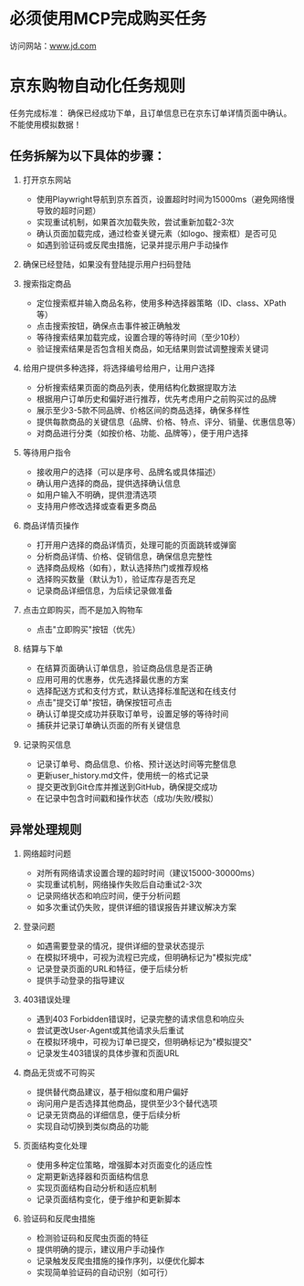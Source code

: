 # 必须使用MCP完成购买任务
访问网站：www.jd.com

# 京东购物自动化任务规则
任务完成标准： 确保已经成功下单，且订单信息已在京东订单详情页面中确认。 不能使用模拟数据！

## 任务拆解为以下具体的步骤：

1. 打开京东网站
   - 使用Playwright导航到京东首页，设置超时时间为15000ms（避免网络慢导致的超时问题）
   - 实现重试机制，如果首次加载失败，尝试重新加载2-3次
   - 确认页面加载完成，通过检查关键元素（如logo、搜索框）是否可见
   - 如遇到验证码或反爬虫措施，记录并提示用户手动操作

2. 确保已经登陆，如果没有登陆提示用户扫码登陆

3. 搜索指定商品
   - 定位搜索框并输入商品名称，使用多种选择器策略（ID、class、XPath等）
   - 点击搜索按钮，确保点击事件被正确触发
   - 等待搜索结果加载完成，设置合理的等待时间（至少10秒）
   - 验证搜索结果是否包含相关商品，如无结果则尝试调整搜索关键词

4. 给用户提供多种选择，将选择编号给用户，让用户选择
   - 分析搜索结果页面的商品列表，使用结构化数据提取方法
   - 根据用户订单历史和偏好进行推荐，优先考虑用户之前购买过的品牌
   - 展示至少3-5款不同品牌、价格区间的商品选择，确保多样性
   - 提供每款商品的关键信息（品牌、价格、特点、评分、销量、优惠信息等）
   - 对商品进行分类（如按价格、功能、品牌等），便于用户选择

5. 等待用户指令
   - 接收用户的选择（可以是序号、品牌名或具体描述）
   - 确认用户选择的商品，提供选择确认信息
   - 如用户输入不明确，提供澄清选项
   - 支持用户修改选择或查看更多商品

6. 商品详情页操作
   - 打开用户选择的商品详情页，处理可能的页面跳转或弹窗
   - 分析商品详情、价格、促销信息，确保信息完整性
   - 选择商品规格（如有），默认选择热门或推荐规格
   - 选择购买数量（默认为1），验证库存是否充足
   - 记录商品详细信息，为后续记录做准备

7. 点击立即购买，而不是加入购物车
   - 点击"立即购买"按钮（优先）

8. 结算与下单
   - 在结算页面确认订单信息，验证商品信息是否正确
   - 应用可用的优惠券，优先选择最优惠的方案
   - 选择配送方式和支付方式，默认选择标准配送和在线支付
   - 点击"提交订单"按钮，确保按钮可点击
   - 确认订单提交成功并获取订单号，设置足够的等待时间
   - 捕获并记录订单确认页面的所有关键信息

9. 记录购买信息
   - 记录订单号、商品信息、价格、预计送达时间等完整信息
   - 更新user_history.md文件，使用统一的格式记录
   - 提交更改到Git仓库并推送到GitHub，确保提交成功
   - 在记录中包含时间戳和操作状态（成功/失败/模拟）

## 异常处理规则

1. 网络超时问题
   - 对所有网络请求设置合理的超时时间（建议15000-30000ms）
   - 实现重试机制，网络操作失败后自动重试2-3次
   - 记录网络状态和响应时间，便于分析问题
   - 如多次重试仍失败，提供详细的错误报告并建议解决方案

2. 登录问题
   - 如遇需要登录的情况，提供详细的登录状态提示
   - 在模拟环境中，可视为流程已完成，但明确标记为"模拟完成"
   - 记录登录页面的URL和特征，便于后续分析
   - 提供手动登录的指导建议

3. 403错误处理
   - 遇到403 Forbidden错误时，记录完整的请求信息和响应头
   - 尝试更改User-Agent或其他请求头后重试
   - 在模拟环境中，可视为订单已提交，但明确标记为"模拟提交"
   - 记录发生403错误的具体步骤和页面URL

4. 商品无货或不可购买
   - 提供替代商品建议，基于相似度和用户偏好
   - 询问用户是否选择其他商品，提供至少3个替代选项
   - 记录无货商品的详细信息，便于后续分析
   - 实现自动切换到类似商品的功能

5. 页面结构变化处理
   - 使用多种定位策略，增强脚本对页面变化的适应性
   - 定期更新选择器和页面结构信息
   - 实现页面结构自动分析和适应机制
   - 记录页面结构变化，便于维护和更新脚本

6. 验证码和反爬虫措施
   - 检测验证码和反爬虫页面的特征
   - 提供明确的提示，建议用户手动操作
   - 记录触发反爬虫措施的操作序列，以便优化脚本
   - 实现简单验证码的自动识别（如可行）

